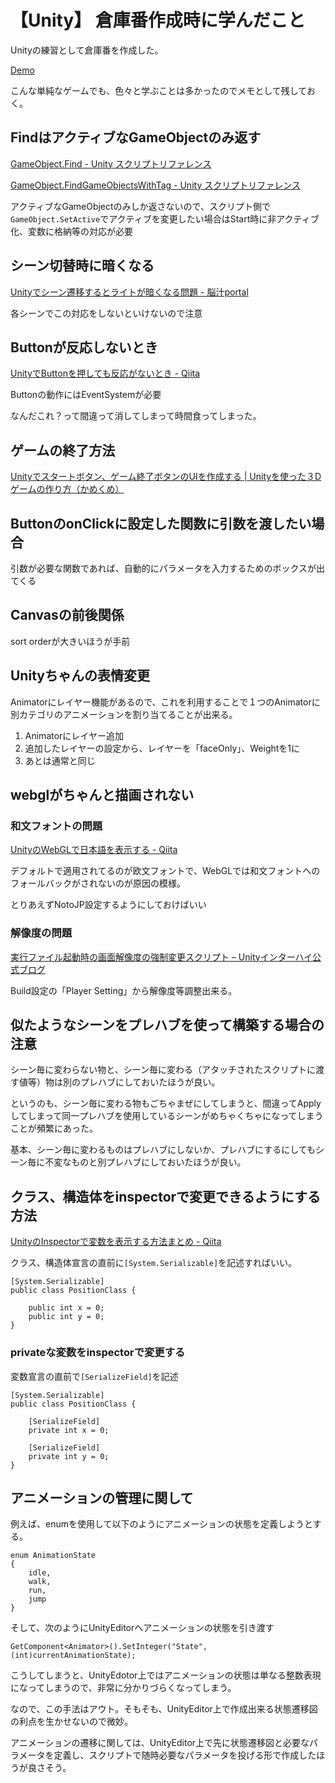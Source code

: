 # 【Unity】 倉庫番作成時に学んだこと

Unityの練習として倉庫番を作成した。

[Demo](https://ryou.github.io/unity_soukoban/Dist/)

こんな単純なゲームでも、色々と学ぶことは多かったのでメモとして残しておく。


## FindはアクティブなGameObjectのみ返す

[GameObject.Find - Unity スクリプトリファレンス](https://docs.unity3d.com/ja/current/ScriptReference/GameObject.Find.html)

[GameObject.FindGameObjectsWithTag - Unity スクリプトリファレンス](https://docs.unity3d.com/ja/current/ScriptReference/GameObject.FindGameObjectsWithTag.html)

アクティブなGameObjectのみしか返さないので、スクリプト側で`GameObject.SetActive`でアクティブを変更したい場合はStart時に非アクティブ化、変数に格納等の対応が必要


## シーン切替時に暗くなる

[Unityでシーン遷移するとライトが暗くなる問題 - 脳汁portal](http://portaltan.hatenablog.com/entry/2017/12/19/165020)

各シーンでこの対応をしないといけないので注意



## Buttonが反応しないとき

[UnityでButtonを押しても反応がないとき - Qiita](https://qiita.com/otochan/items/abcbb2cc5a8a5ea79516)

Buttonの動作にはEventSystemが必要

なんだこれ？って間違って消してしまって時間食ってしまった。


## ゲームの終了方法

[Unityでスタートボタン、ゲーム終了ボタンのUIを作成する | Unityを使った３Dゲームの作り方（かめくめ）](https://gametukurikata.com/ui/startbuttonui)


## ButtonのonClickに設定した関数に引数を渡したい場合

引数が必要な関数であれば、自動的にパラメータを入力するためのボックスが出てくる


## Canvasの前後関係

sort orderが大きいほうが手前


## Unityちゃんの表情変更

Animatorにレイヤー機能があるので、これを利用することで１つのAnimatorに別カテゴリのアニメーションを割り当てることが出来る。

1. Animatorにレイヤー追加
1. 追加したレイヤーの設定から、レイヤーを「faceOnly」、Weightを1に
1. あとは通常と同じ


## webglがちゃんと描画されない

### 和文フォントの問題

[UnityのWebGLで日本語を表示する - Qiita](https://qiita.com/tsubaki_t1/items/93e4b91b830729cd93a4)

デフォルトで適用されてるのが欧文フォントで、WebGLでは和文フォントへのフォールバックがされないのが原因の模様。

とりあえずNotoJP設定するようにしておけばいい


### 解像度の問題

[実行ファイル起動時の画面解像度の強制変更スクリプト – Unityインターハイ公式ブログ](http://inter-high-blog.unity3d.jp/2017/08/22/resolutionchange/)

Build設定の「Player Setting」から解像度等調整出来る。


## 似たようなシーンをプレハブを使って構築する場合の注意

シーン毎に変わらない物と、シーン毎に変わる（アタッチされたスクリプトに渡す値等）物は別のプレハブにしておいたほうが良い。

というのも、シーン毎に変わる物もごちゃまぜにしてしまうと、間違ってApplyしてしまって同一プレハブを使用しているシーンがめちゃくちゃになってしまうことが頻繁にあった。

基本、シーン毎に変わるものはプレハブにしないか、プレハブにするにしてもシーン毎に不変なものと別プレハブにしておいたほうが良い。





## クラス、構造体をinspectorで変更できるようにする方法

[UnityのInspectorで変数を表示する方法まとめ - Qiita](https://qiita.com/k_yanase/items/3bb59963a6f477f5a523)

クラス、構造体宣言の直前に`[System.Serializable]`を記述すればいい。

```
[System.Serializable]
public class PositionClass {

    public int x = 0;
    public int y = 0;
}
```

### privateな変数をinspectorで変更する

変数宣言の直前で`[SerializeField]`を記述

```
[System.Serializable]
public class PositionClass {

    [SerializeField]
    private int x = 0;

    [SerializeField]
    private int y = 0;
}
```



## アニメーションの管理に関して

例えば、enumを使用して以下のようにアニメーションの状態を定義しようとする。

```
enum AnimationState
{
	idle,
	walk,
	run,
	jump
}
```

そして、次のようにUnityEditorへアニメーションの状態を引き渡す

```
GetComponent<Animator>().SetInteger("State", (int)currentAnimationState);
```

こうしてしまうと、UnityEdotor上ではアニメーションの状態は単なる整数表現になってしまうので、非常に分かりづらくなってしまう。

なので、この手法はアウト。そもそも、UnityEditor上で作成出来る状態遷移図の利点を生かせないので微妙。

アニメーションの遷移に関しては、UnityEditor上で先に状態遷移図と必要なパラメータを定義し、スクリプトで随時必要なパラメータを投げる形で作成したほうが良さそう。
